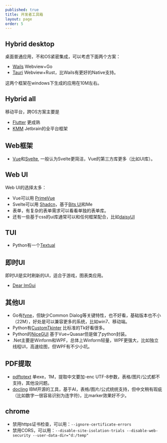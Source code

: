 ```yaml
---
published: true
title: 开发者工具箱
layout: page
order: 5
---
```


## Hybrid desktop 
桌面普通应用，不和OS紧密集成，可以考虑下面两个方案：
* [Wails](https://wails.io/) Webview+Go
* [Tauri](https://v2.tauri.app/) Webview+Rust，比Wails有更好的Native支持。

这两个框架在windows下生成的应用在10M左右。

## Hybrid all
移动平台，跨OS方案主要是
* [Flutter](https://flutter.dev/) 更成熟
* [KMM](https://kotlinlang.org/docs/multiplatform.html) Jetbrain的全平台框架
  
## Web框架 
* [Vue](https://vuejs.org/)和[Svelte](https://svelte.dev/), 一般认为Svelte更简洁，Vue的第三方库更多（比如UI库）。
  
## Web UI
Web UI的选择太多：

* Vue可以用 [PrimeVue](https://primevue.org/)
* Svelte可以用 [Shadcn](https://www.shadcn-svelte.com/)，基于[Bits UI](https://bits-ui.com/)和Me
* 表单，有复杂的表单需求可以看看单独的表单库。
* 还有一些基于css的ui库通常可以和任何框架配合，比如[daisyUI](https://daisyui.com/) 

## TUI
* Python有一个[Textual](https://github.com/textualize/textual/)

## 即时UI
即时UI是实时刷新的UI，适合于游戏，图表类应用。
* [Dear ImGui](https://github.com/ocornut/imgui)
  
## 其他UI
* Go有[fyne](https://fyne.io/)，但缺少Common Dialog等关键特性，也不好看，基础版本也不小（22M），好处是可以兼容更多的系统，比如win7、移动端。
* Python有[CustomTkinter](https://github.com/tomschimansky/customtkinter) 比标准的Tk好看很多。
* Python的[NiceGUI](https://github.com/zauberzeug/nicegui/) 基于Vue+Quasar但是做了python封装。
* .Net主要是Winform和WPF，总体上Winform轻量，WPF更强大，比如独立线程UI，高速绘图，但WPF有不少小坑。

## PDF提取
* [pdftotext](https://www.xpdfreader.com/) 单exe，1M，提取中文要加-enc UTF-8参数，表格/图片/公式都不支持，其他没问题。
* [docling](https://github.com/DS4SD/docling) IBM开源的工具，基于AI，表格/图片/公式统统支持，但中文稍有瑕疵（比如数字一很容易识别为连字符)，比marker效果好不少。

## chrome
* 禁用https证书检查，可以用：`--ignore-certificate-errors`
* 禁用CORS，可以用：`--disable-site-isolation-trials --disable-web-security --user-data-dir="d:/temp"`

